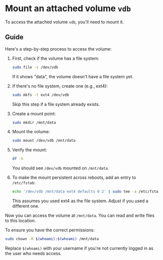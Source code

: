 # Mount an attached volume `vdb`

To access the attached volume `vdb`, you'll need to mount it. 

## Guide

Here's a step-by-step process to access the volume:

1. First, check if the volume has a file system:

   ```bash
   sudo file -s /dev/vdb
   ```

   If it shows "data", the volume doesn't have a file system yet.

2. If there's no file system, create one (e.g., ext4):

   ```bash
   sudo mkfs -t ext4 /dev/vdb
   ```

   Skip this step if a file system already exists.

3. Create a mount point:

   ```bash
   sudo mkdir /mnt/data
   ```

4. Mount the volume:

   ```bash
   sudo mount /dev/vdb /mnt/data
   ```

5. Verify the mount:

   ```bash
   df -h
   ```

   You should see `/dev/vdb` mounted on `/mnt/data`.

6. To make the mount persistent across reboots, add an entry to `/etc/fstab`:

   ```bash
   echo '/dev/vdb /mnt/data ext4 defaults 0 2' | sudo tee -a /etc/fstab
   ```

   This assumes you used ext4 as the file system. Adjust if you used a different one.

Now you can access the volume at `/mnt/data`. 
You can read and write files to this location.

To ensure you have the correct permissions:

```bash
sudo chown -R $(whoami):$(whoami) /mnt/data
```

Replace `$(whoami)` with your username if you're not currently logged in as the user who needs access.
